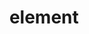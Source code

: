 ---
title: "<img> element"
description: "Displays an image into the document"
category: html
last_test_date: "2023-09-11"
test_url: "/tests/html-img.html"
test_results_url: "https://testi.at/proj/dyogfa8504y2cljofa2"
stats: {
    apple-mail: {
        macos: {
            "2023-09":"y"
        },
        ios: {
            "2023-09":"y"
        }
    },
    gmail: {
        desktop-webmail: {
            "2023-09":"y"
        },
        ios: {
            "2023-09":"y"
        },
        android: {
            "2023-09":"y"
        },
        mobile-webmail: {
            "2023-09":"y"
        }
    },
    orange: {
        desktop-webmail: {
            "2023-09":"u"
        },
        ios: {
            "2023-09":"u"
        },
        android: {
            "2023-09":"u"
        }
    },
    outlook: {
        windows: {
            "2013":"y",
            "2016":"y",
            "2019":"y",
            "2021":"y"
        },
        windows-mail: {
            "2023-09":"y"
        },
        macos: {
            "16.56":"y"
        },
        outlook-com: {
            "2023-09":"y"
        },
        ios: {
            "2023-09":"y"
        },
        android: {
            "2023-09":"y"
        }
    },
    samsung-email: {
        android: {
            "2023-09":"y"
        }
    },
    sfr: {
        desktop-webmail: {
            "2023-09":"u"
        },
        ios: {
            "2023-09":"u"
        },
        android: {
            "2023-09":"u"
        }
    },
    thunderbird: {
        macos: {
            "102.10.1":"u"
        }
    },
    aol: {
        desktop-webmail: {
            "2023-09":"y"
        },
        ios: {
            "2023-09":"y"
        },
        android: {
            "2023-09":"y"
        }
    },
    yahoo: {
        desktop-webmail: {
            "2023-09":"y"
        },
        ios: {
            "2023-09":"y"
        },
        android: {
            "2023-09":"y"
        }
    },
    protonmail: {
        desktop-webmail: {
            "2023-09":"u"
        },
        ios: {
            "2023-09":"u"
        },
        android: {
            "2023-09":"u"
        }
    },
    hey: {
        desktop-webmail: {
            "2023-09":"u"
        }
    },
    mail-ru: {
        desktop-webmail: {
            "2023-09":"y"
        }
    },
    fastmail: {
        desktop-webmail: {
            "2023-09": "u"
        }
    },
    laposte: {
        desktop-webmail: {
            "2023-09": "u"
        }
    },
    free-fr: {
        desktop-webmail: {
            "2023-09": "u"
        }
    },
    t-online-de: {
        desktop-webmail: {
            "2023-09": "u"
        }
    },
    gmx: {
        desktop-webmail: {
            "2023-09": "u"
        }
    },
    web-de: {
        desktop-webmail: {
            "2023-09": "u"
        }
    }
}
links: {
    "Can I use: &lt;img&gt;":"https://caniuse.com/?search=img",
    "MDN: &lt;img&gt;":"https://developer.mozilla.org/en-US/docs/Web/HTML/Element/img"
}
---